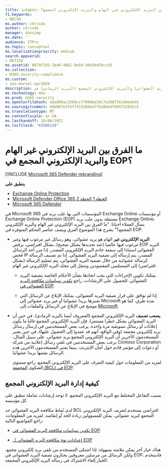 ```yaml
---
title: ما&apos; الفرق بين البريد الإلكتروني غير الهام والبريد الإلكتروني المجمع؟
f1.keywords:
- NOCSH
ms.author: chrisda
author: chrisda
manager: dansimp
ms.date: ''
audience: ITPro
ms.topic: conceptual
ms.localizationpriority: medium
search.appverid:
- MET150
ms.assetid: 8079f193-1b40-4081-9e5d-d0e50dfbcc59
ms.collection:
- M365-security-compliance
ms.custom:
- seo-marvel-apr2020
description: يمكن للمسؤولين التعرف على الاختلافات بين البريد الإلكتروني غير الهام (البريد العشوائي) والبريد الإلكتروني المجمع (البريد الرمادي) في Exchange Online Protection (EOP).
ms.technology: mdo
ms.prod: m365-security
ms.openlocfilehash: e8a896ac3360ccf799dbe34c7e298f76140ee6d5
ms.sourcegitcommit: d4b867e37bf741528ded7fb289e4f6847228d2c5
ms.translationtype: MT
ms.contentlocale: ar-SA
ms.lasthandoff: 10/06/2021
ms.locfileid: "63566128"
---
```

# <a name="whats-the-difference-between-junk-email-and-bulk-email-in-eop"></a>ما الفرق بين البريد الإلكتروني غير الهام والبريد الإلكتروني المجمع في EOP؟

[!INCLUDE [Microsoft 365 Defender rebranding](../includes/microsoft-defender-for-office.md)]

**ينطبق على**
- [Exchange Online Protection](exchange-online-protection-overview.md)
- [Microsoft Defender Office 365 الخطة 1 الخطة 2](defender-for-office-365.md)
- [Microsoft 365 Defender](../defender/microsoft-365-defender.md)

في Microsoft 365 المؤسسات التي بها علب بريد في Exchange Online أو مؤسسات Exchange Online Protection (EOP) مستقلة بدون علب بريد Exchange Online، يسأل العملاء أحيانا: "ما الفرق بين البريد الإلكتروني غير الهام والبريد الإلكتروني المجمع؟" يشرح هذا الموضوع الفرق ويصف عناصر التحكم المتوفرة في EOP.

- **البريد الإلكتروني غير** الهام هو بريد عشوائي، وهو رسائل غير مرغوب فيها وغير مرغوب فيها عالميا (عند تحديدها بشكل صحيح). بشكل افتراضي، يرفض EOP البريد العشوائي استنادا إلى سمعة خادم البريد الإلكتروني المصدر. إذا مرر أحد الرسائل فحص IP المصدر، يتم إرساله إلى تصفية البريد العشوائي. إذا تم تصنيف الرسالة كرسالة عشوائية من خلال تصفية البريد العشوائي، يتم تسليم الرسالة (بشكل افتراضي) إلى المستلمين المقصودين وتنتقل إلى مجلد البريد الإلكتروني غير الهام.

  - يمكنك تكوين الإجراءات التي يجب اتخاذها بشأن الأحكام الخاصة بتصفية البريد العشوائي. للحصول على الإرشادات، راجع [تكوين سياسات مكافحة البريد العشوائي في EOP](configure-your-spam-filter-policies.md).

  - إذا لم توافق على قرار تصفية البريد العشوائي، يمكنك الإبلاغ عن الرسائل التي تعتبرها بريدا عشوائيا أو غير بريد عشوائي إلى Microsoft بعدة طرق، كما هو موضح في الإبلاغ عن الرسائل والملفات إلى [Microsoft](report-junk-email-messages-to-microsoft.md).

- **يصعب تصنيف** البريد الإلكتروني المجمع (المعروف أيضا بالبريد الرمادي). في حين أن البريد العشوائي يشكل خطرا مستمرا، فإن البريد الإلكتروني المجمع غالبا ما يكون إعلانات أو رسائل تسويقية مرة واحدة. يرغب بعض المستخدمين في إرسال رسائل بريد إلكتروني مجمعة (وفي الواقع، أنهم قد عمدوا إلى الحصول عليها)، في حين يعتبر المستخدمون الآخرين أن البريد الإلكتروني المجمع بريد عشوائي. على سبيل المثال، يرغب بعض المستخدمين في تلقي رسائل إعلانية من شركة Contoso Corporation أو دعوات إلى مؤتمر قادم حول أمان الإنترنت، بينما يعتبر المستخدمون الآخرين هذه الرسائل نفسها بريدا عشوائيا.

  لمزيد من المعلومات حول كيفية التعرف على البريد الإلكتروني المجمع، راجع مستوى الشكوى [المجمعة (BCL) في EOP](bulk-complaint-level-values.md).

## <a name="how-to-manage-bulk-email"></a>كيفية إدارة البريد الإلكتروني المجمع

بسبب التفاعل المختلط مع البريد الإلكتروني المجمع، لا توجد إرشادات شاملة تنطبق على كل مؤسسة.

لدى نُماط مكافحة البريد العشوائي حد BCL افتراضي يستخدم لتعريف البريد الإلكتروني المجمع كبريد عشوائي. يمكن للمسؤولين زيادة الحد أو إنقاصه. لمزيد من المعلومات، راجع المواضيع التالية:

- [تكوين سياسات مكافحة البريد العشوائي في EOP](configure-your-spam-filter-policies.md).

- [إعدادات نهج مكافحة البريد العشوائي ل EOP](recommended-settings-for-eop-and-office365.md#eop-anti-spam-policy-settings)

هناك خيار آخر يمكن ملامته بسهولة: إذا اشتكى المستخدم من تلقي بريد إلكتروني مجمع، ولكن الرسائل من مرسلين معروفين يجتازون تصفية البريد العشوائي في EOP، فاستخدم الخيار إلغاء الاشتراك في رسالة البريد الإلكتروني المجمعة.
